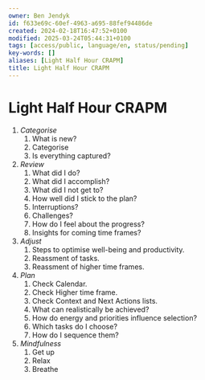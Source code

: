 ```yaml
---
owner: Ben Jendyk
id: f633e69c-60ef-4963-a695-88fef94486de
created: 2024-02-18T16:47:52+0100
modified: 2025-03-24T05:44:31+0100
tags: [access/public, language/en, status/pending]
key-words: []
aliases: [Light Half Hour CRAPM]
title: Light Half Hour CRAPM
---
```


# Light Half Hour CRAPM

1. *Categorise*
	1. What is new?
	2. Categorise
	3. Is everything captured?
2. *Review*
	1. What did I do?
	2. What did I accomplish?
	3. What did I not get to?
	4. How well did I stick to the plan?
	5. Interruptions?
	6. Challenges?
	7. How do I feel about the progress?
	8. Insights for coming time frames?
3.  *Adjust*
	1. Steps to optimise well-being and productivity.
	3. Reassment of tasks.
	3. Reassment of higher time frames.
4. *Plan*
	1. Check Calendar.
	2. Check Higher time frame.
	3. Check Context and Next Actions lists.
	4. What can realistically be achieved? 
	5. How do energy and priorities influence selection?
	6. Which tasks do I choose?
	7. How do I sequence them?
5. *Mindfulness*
	1. Get up
	3. Relax 
	4. Breathe